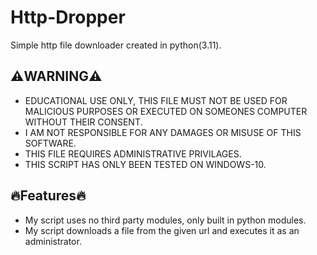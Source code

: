 # Http-Dropper
Simple http file downloader created in python(3.11).

## ⚠️WARNING⚠️
- EDUCATIONAL USE ONLY, THIS FILE MUST NOT BE USED FOR MALICIOUS PURPOSES OR EXECUTED ON SOMEONES COMPUTER WITHOUT THEIR CONSENT.
- I AM NOT RESPONSIBLE FOR ANY DAMAGES OR MISUSE OF THIS SOFTWARE.
- THIS FILE REQUIRES ADMINISTRATIVE PRIVILAGES.
- THIS SCRIPT HAS ONLY BEEN TESTED ON WINDOWS-10.

## 🔥Features🔥
- My script uses no third party modules, only built in python modules.
- My script downloads a file from the given url and executes it as an administrator.

